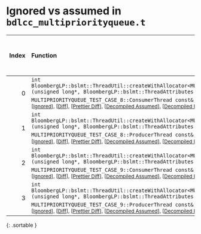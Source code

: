# Ignored vs assumed in `bdlcc_multipriorityqueue.t`

<script src="../sorttable.js"></script>

|   Index | Function                                                                                                                                                                                                                                                                                                                                                                                                                                                                               |   Difference in number of lines |   Function size difference in bytes |   Number of lines in assumed build |   Number of bytes in assumed build |   Number of lines in ignored build |   Number of bytes in ignored build |
|--------:|:---------------------------------------------------------------------------------------------------------------------------------------------------------------------------------------------------------------------------------------------------------------------------------------------------------------------------------------------------------------------------------------------------------------------------------------------------------------------------------------|--------------------------------:|------------------------------------:|-----------------------------------:|-----------------------------------:|-----------------------------------:|-----------------------------------:|
|       0 | `int BloombergLP::bslmt::ThreadUtil::createWithAllocator<MULTIPRIORITYQUEUE_TEST_CASE_8::ConsumerThread>(unsigned long*, BloombergLP::bslmt::ThreadAttributes const&, MULTIPRIORITYQUEUE_TEST_CASE_8::ConsumerThread const&, BloombergLP::bslma::Allocator*)` <sup>\[[Assumed](0-assume)\], \[[Ignored](0-none)\], \[[Diff](0.diff.html)\], \[[Prettier Diff](0-diff.html)\], \[[Decompiled Assumed](0-assume-decompiled.txt)\], \[[Decompiled Ignored](0-none-decompiled.txt)\]</sup> |                              -6 |                                 -16 |                                 92 |                                320 |                                 98 |                                336 |
|       1 | `int BloombergLP::bslmt::ThreadUtil::createWithAllocator<MULTIPRIORITYQUEUE_TEST_CASE_8::ProducerThread>(unsigned long*, BloombergLP::bslmt::ThreadAttributes const&, MULTIPRIORITYQUEUE_TEST_CASE_8::ProducerThread const&, BloombergLP::bslma::Allocator*)` <sup>\[[Assumed](1-assume)\], \[[Ignored](1-none)\], \[[Diff](1.diff.html)\], \[[Prettier Diff](1-diff.html)\], \[[Decompiled Assumed](1-assume-decompiled.txt)\], \[[Decompiled Ignored](1-none-decompiled.txt)\]</sup> |                              -6 |                                 -16 |                                 92 |                                320 |                                 98 |                                336 |
|       2 | `int BloombergLP::bslmt::ThreadUtil::createWithAllocator<MULTIPRIORITYQUEUE_TEST_CASE_9::ConsumerThread>(unsigned long*, BloombergLP::bslmt::ThreadAttributes const&, MULTIPRIORITYQUEUE_TEST_CASE_9::ConsumerThread const&, BloombergLP::bslma::Allocator*)` <sup>\[[Assumed](2-assume)\], \[[Ignored](2-none)\], \[[Diff](2.diff.html)\], \[[Prettier Diff](2-diff.html)\], \[[Decompiled Assumed](2-assume-decompiled.txt)\], \[[Decompiled Ignored](2-none-decompiled.txt)\]</sup> |                              -6 |                                 -16 |                                 92 |                                320 |                                 98 |                                336 |
|       3 | `int BloombergLP::bslmt::ThreadUtil::createWithAllocator<MULTIPRIORITYQUEUE_TEST_CASE_9::ProducerThread>(unsigned long*, BloombergLP::bslmt::ThreadAttributes const&, MULTIPRIORITYQUEUE_TEST_CASE_9::ProducerThread const&, BloombergLP::bslma::Allocator*)` <sup>\[[Assumed](3-assume)\], \[[Ignored](3-none)\], \[[Diff](3.diff.html)\], \[[Prettier Diff](3-diff.html)\], \[[Decompiled Assumed](3-assume-decompiled.txt)\], \[[Decompiled Ignored](3-none-decompiled.txt)\]</sup> |                              -6 |                                 -16 |                                 92 |                                320 |                                 98 |                                336 |
{: .sortable }
